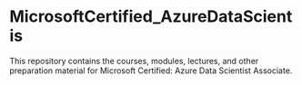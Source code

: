 # MicrosoftCertified_AzureDataScientis
This repository contains the courses, modules, lectures, and other preparation material for Microsoft Certified: Azure Data Scientist Associate.
